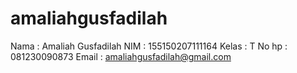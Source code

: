 # amaliahgusfadilah
Nama : Amaliah Gusfadilah
NIM   : 155150207111164
Kelas : T
No hp : 081230090873
Email : amaliahgusfadilah@gmail.com
